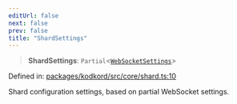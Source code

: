 ```yaml
---
editUrl: false
next: false
prev: false
title: "ShardSettings"
---
```


> **ShardSettings**: `Partial`\<[`WebSocketSettings`](/api/kodkord/interfaces/websocketsettings/)\>

Defined in: [packages/kodkord/src/core/shard.ts:10](https://github.com/KodekoStudios/Kodkord/blob/dc3759533552e18eb6881d3858a982430eda469c/packages/kodkord/src/core/shard.ts#L10)

Shard configuration settings, based on partial WebSocket settings.
